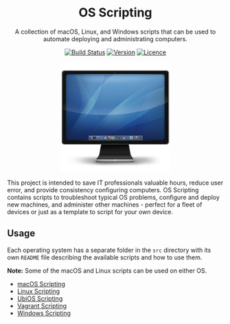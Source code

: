 <div align="center">

# OS Scripting

A collection of macOS, Linux, and Windows scripts that can be used to automate deploying and administrating computers.

[![Build Status](https://github.com/Justintime50/os-scripting/workflows/build/badge.svg)](https://github.com/Justintime50/os-scripting/actions)
[![Version](https://img.shields.io/github/v/tag/justintime50/os-scripting)](https://github.com/justintime50/os-scripting/releases)
[![Licence](https://img.shields.io/github/license/justintime50/os-scripting)](LICENSE)

<img src="https://raw.githubusercontent.com/justintime50/assets/main/src/os-scripting/macos.png" alt="Showcase">

</div>

This project is intended to save IT professionals valuable hours, reduce user error, and provide consistency configuring computers. OS Scripting contains scripts to troubleshoot typical OS problems, configure and deploy new machines, and administer other machines - perfect for a fleet of devices or just as a template to script for your own device.

## Usage

Each operating system has a separate folder in the `src` directory with its own `README` file describing the available scripts and how to use them.

**Note:** Some of the macOS and Linux scripts can be used on either OS.

* [macOS Scripting](src/macos/README.md)
* [Linux Scripting](src/linux/README.md)
* [UbiOS Scripting](src/ubios/README.md)
* [Vagrant Scripting](src/vagrant/README.md)
* [Windows Scripting](src/windows/README.md)
